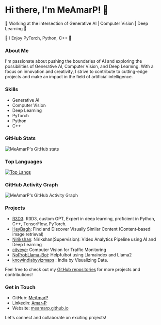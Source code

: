 # Hi there, I'm MeAmarP! 👋

🌟 Working at the intersection of Generative AI | Computer Vision | Deep Learning 🌟

🚀 I Enjoy PyTorch, Python, C++ 🚀

### About Me

I'm passionate about pushing the boundaries of AI and exploring the possibilities of Generative AI, Computer Vision, and Deep Learning. With a focus on innovation and creativity, I strive to contribute to cutting-edge projects and make an impact in the field of artificial intelligence.

### Skills

- Generative AI
- Computer Vision
- Deep Learning
- PyTorch
- Python
- C++
  
### GitHub Stats

![MeAmarP's GitHub stats](https://github-readme-stats.vercel.app/api?username=MeAmarP&show_icons=true&theme=dark)

### Top Languages

[![Top Langs](https://github-readme-stats.vercel.app/api/top-langs/?username=MeAmarP&layout=compact&theme=dark)](https://github.com/MeAmarP)

### GitHub Activity Graph

![MeAmarP's GitHub Activity Graph](https://github-readme-streak-stats.herokuapp.com/?user=MeAmarP&theme=dark)

### Projects

- [R3D3](https://chat.openai.com/g/g-ERYBEC2yK-r3d3): R3D3, custom GPT, Expert in deep learning, proficient in Python, C++, TensorFlow, PyTorch.
- [HeyBagh](https://github.com/MeAmarP/HeyBagh): Find and Discover Visually Similar Content (Content-based image retrieval)
- [Nirikshan](https://github.com/MeAmarP/Nirikshan): Nirikshan(Supervision): Video Analytics Pipeline using AI and Deep Learning
- [cityeye](https://github.com/MeAmarP/cityeye):  Computer Vision for Traffic Monitoring 
- [NoProbLlama-Bot](https://github.com/MeAmarP/NoProbLlama-Bot): Helpfulbot using Llamaindex and Llama2 
- [knowindiabyvizmaps](https://github.com/MeAmarP/knowindiabyvizmaps) : India by Visualizing Data.

Feel free to check out my [GitHub repositories](https://github.com/MeAmarP?tab=repositories) for more projects and contributions!

### Get in Touch

- GitHub: [MeAmarP](https://github.com/MeAmarP)
- Linkedin: [Amar-P](https://www.linkedin.com/in/meamarp/)
- Website: [meamarp.github.io](https://meamarp.github.io/)

Let's connect and collaborate on exciting projects!

